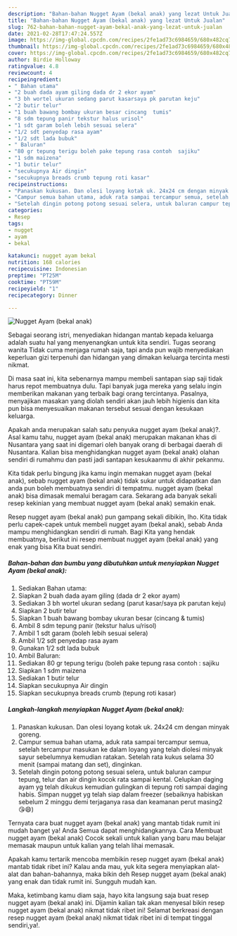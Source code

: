 ```yaml
---
description: "Bahan-bahan Nugget Ayam (bekal anak) yang lezat Untuk Jualan"
title: "Bahan-bahan Nugget Ayam (bekal anak) yang lezat Untuk Jualan"
slug: 762-bahan-bahan-nugget-ayam-bekal-anak-yang-lezat-untuk-jualan
date: 2021-02-28T17:47:24.557Z
image: https://img-global.cpcdn.com/recipes/2fe1ad73c6984659/680x482cq70/nugget-ayam-bekal-anak-foto-resep-utama.jpg
thumbnail: https://img-global.cpcdn.com/recipes/2fe1ad73c6984659/680x482cq70/nugget-ayam-bekal-anak-foto-resep-utama.jpg
cover: https://img-global.cpcdn.com/recipes/2fe1ad73c6984659/680x482cq70/nugget-ayam-bekal-anak-foto-resep-utama.jpg
author: Birdie Holloway
ratingvalue: 4.8
reviewcount: 4
recipeingredient:
- " Bahan utama"
- "2 buah dada ayam giling dada dr 2 ekor ayam"
- "3 bh wortel ukuran sedang parut kasarsaya pk parutan keju"
- "2 butir telur"
- "1 buah bawang bombay ukuran besar cincang  tumis"
- "8 sdm tepung panir tekstur halus urisol"
- "1 sdt garam boleh lebih sesuai selera"
- "1/2 sdt penyedap rasa ayam"
- "1/2 sdt lada bubuk"
- " Baluran"
- "80 gr tepung terigu boleh pake tepung rasa contoh  sajiku"
- "1 sdm maizena"
- "1 butir telur"
- "secukupnya Air dingin"
- "secukupnya breads crumb tepung roti kasar"
recipeinstructions:
- "Panaskan kukusan. Dan olesi loyang kotak uk. 24x24 cm dengan minyak goreng."
- "Campur semua bahan utama, aduk rata sampai tercampur semua, setelah tercampur masukan ke dalam loyang yang telah diolesi minyak sayur sebelumnya kemudian ratakan. Setelah rata kukus selama 30 menit (sampai matang dan set), dinginkan."
- "Setelah dingin potong potong sesuai selera, untuk baluran campur tepung, telur dan air dingin kocok rata sampai kental. Celupkan daging ayam yg telah dikukus kemudian gulingkan di tepung roti sampai daging habis. Simpan nugget yg telah siap dalam freezer (sebaiknya habiskan sebelum 2 minggu demi terjaganya rasa dan keamanan perut masing2 😘😄)"
categories:
- Resep
tags:
- nugget
- ayam
- bekal

katakunci: nugget ayam bekal 
nutrition: 168 calories
recipecuisine: Indonesian
preptime: "PT25M"
cooktime: "PT59M"
recipeyield: "1"
recipecategory: Dinner

---
```



![Nugget Ayam (bekal anak)](https://img-global.cpcdn.com/recipes/2fe1ad73c6984659/680x482cq70/nugget-ayam-bekal-anak-foto-resep-utama.jpg)

Sebagai seorang istri, menyediakan hidangan mantab kepada keluarga adalah suatu hal yang menyenangkan untuk kita sendiri. Tugas seorang  wanita Tidak cuma menjaga rumah saja, tapi anda pun wajib menyediakan keperluan gizi terpenuhi dan hidangan yang dimakan keluarga tercinta mesti nikmat.

Di masa  saat ini, kita sebenarnya mampu membeli santapan siap saji tidak harus repot membuatnya dulu. Tapi banyak juga mereka yang selalu ingin memberikan makanan yang terbaik bagi orang tercintanya. Pasalnya, menyajikan masakan yang diolah sendiri akan jauh lebih higienis dan kita pun bisa menyesuaikan makanan tersebut sesuai dengan kesukaan keluarga. 



Apakah anda merupakan salah satu penyuka nugget ayam (bekal anak)?. Asal kamu tahu, nugget ayam (bekal anak) merupakan makanan khas di Nusantara yang saat ini digemari oleh banyak orang di berbagai daerah di Nusantara. Kalian bisa menghidangkan nugget ayam (bekal anak) olahan sendiri di rumahmu dan pasti jadi santapan kesukaanmu di akhir pekanmu.

Kita tidak perlu bingung jika kamu ingin memakan nugget ayam (bekal anak), sebab nugget ayam (bekal anak) tidak sukar untuk didapatkan dan anda pun boleh membuatnya sendiri di tempatmu. nugget ayam (bekal anak) bisa dimasak memalui beragam cara. Sekarang ada banyak sekali resep kekinian yang membuat nugget ayam (bekal anak) semakin enak.

Resep nugget ayam (bekal anak) pun gampang sekali dibikin, lho. Kita tidak perlu capek-capek untuk membeli nugget ayam (bekal anak), sebab Anda mampu menghidangkan sendiri di rumah. Bagi Kita yang hendak membuatnya, berikut ini resep membuat nugget ayam (bekal anak) yang enak yang bisa Kita buat sendiri.

<!--inarticleads1-->

##### Bahan-bahan dan bumbu yang dibutuhkan untuk menyiapkan Nugget Ayam (bekal anak):

1. Sediakan  Bahan utama:
1. Siapkan 2 buah dada ayam giling (dada dr 2 ekor ayam)
1. Sediakan 3 bh wortel ukuran sedang (parut kasar/saya pk parutan keju)
1. Siapkan 2 butir telur
1. Siapkan 1 buah bawang bombay ukuran besar (cincang &amp; tumis)
1. Ambil 8 sdm tepung panir (tekstur halus u/risol)
1. Ambil 1 sdt garam (boleh lebih sesuai selera)
1. Ambil 1/2 sdt penyedap rasa ayam
1. Gunakan 1/2 sdt lada bubuk
1. Ambil  Baluran:
1. Sediakan 80 gr tepung terigu (boleh pake tepung rasa contoh : sajiku
1. Siapkan 1 sdm maizena
1. Sediakan 1 butir telur
1. Siapkan secukupnya Air dingin
1. Siapkan secukupnya breads crumb (tepung roti kasar)




<!--inarticleads2-->

##### Langkah-langkah menyiapkan Nugget Ayam (bekal anak):

1. Panaskan kukusan. Dan olesi loyang kotak uk. 24x24 cm dengan minyak goreng.
1. Campur semua bahan utama, aduk rata sampai tercampur semua, setelah tercampur masukan ke dalam loyang yang telah diolesi minyak sayur sebelumnya kemudian ratakan. Setelah rata kukus selama 30 menit (sampai matang dan set), dinginkan.
1. Setelah dingin potong potong sesuai selera, untuk baluran campur tepung, telur dan air dingin kocok rata sampai kental. Celupkan daging ayam yg telah dikukus kemudian gulingkan di tepung roti sampai daging habis. Simpan nugget yg telah siap dalam freezer (sebaiknya habiskan sebelum 2 minggu demi terjaganya rasa dan keamanan perut masing2 😘😄)




Ternyata cara buat nugget ayam (bekal anak) yang mantab tidak rumit ini mudah banget ya! Anda Semua dapat menghidangkannya. Cara Membuat nugget ayam (bekal anak) Cocok sekali untuk kalian yang baru mau belajar memasak maupun untuk kalian yang telah lihai memasak.

Apakah kamu tertarik mencoba membikin resep nugget ayam (bekal anak) mantab tidak ribet ini? Kalau anda mau, yuk kita segera menyiapkan alat-alat dan bahan-bahannya, maka bikin deh Resep nugget ayam (bekal anak) yang enak dan tidak rumit ini. Sungguh mudah kan. 

Maka, ketimbang kamu diam saja, hayo kita langsung saja buat resep nugget ayam (bekal anak) ini. Dijamin kalian tak akan menyesal bikin resep nugget ayam (bekal anak) nikmat tidak ribet ini! Selamat berkreasi dengan resep nugget ayam (bekal anak) nikmat tidak ribet ini di tempat tinggal sendiri,ya!.

